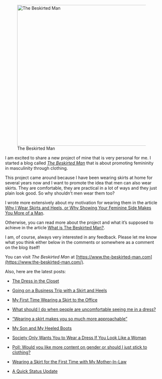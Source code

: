<figure><img loading="lazy" decoding="async" src="avatar.jpg" alt="The Beskirted Man" style="width:462px;height:462px"><figcaption>The Beskirted Man</figcaption></figure>

I am excited to share a new project of mine that is very personal for me. I started a blog called *[The Beskirted Man](https://www.the-beskirted-man.com/)* that is about promoting femininity in masculinity through clothing.

This project came around because I have been wearing skirts at home for several years now and I want to promote the idea that men can also wear skirts. They are comfortable, they are practical in a lot of ways and they just plain look good. So why shouldn’t men wear them too?

I wrote more extensively about my motivation for wearing them in the article [Why I Wear Skirts and Heels, or Why Showing Your Feminine Side Makes You More of a Man](https://www.the-beskirted-man.com/skirts-and-dresses/why-i-wear-skirts-and-heels-or-why-showing-your-feminine-side-makes-you-more-of-a-man/).

Otherwise, you can read more about the project and what it’s supposed to achieve in the article [What is The Beskirted Man?](https://www.the-beskirted-man.com/general/what-is-the-beskirted-man/).

I am, of course, always very interested in any feedback. Please let me know what you think either below in the comments or somewhere as a comment on the blog itself!

You can visit *The Beskirted Man* at [https://www.the-beskirted-man.com](https://www.the-beskirted-man.com/).

Also, here are the latest posts:

-   [The Dress in the Closet](https://www.the-beskirted-man.com/skirts-and-dresses/the-dress-in-the-closet/)
    
-   [Going on a Business Trip with a Skirt and Heels](https://www.the-beskirted-man.com/in-the-media/going-on-a-business-trip-with-a-skirt-and-heels/)
    
-   [My First Time Wearing a Skirt to the Office](https://www.the-beskirted-man.com/in-public/my-first-time-wearing-a-skirt-to-the-office/)
    
-   [What should I do when people are uncomfortable seeing me in a dress?](https://www.the-beskirted-man.com/in-the-media/what-should-i-do-when-people-are-uncomfortable-seeing-me-in-a-dress/)
    
-   [“Wearing a skirt makes you so much more approachable”](https://www.the-beskirted-man.com/personal-experiences/wearing-a-skirt-makes-you-so-much-more-approachable/)
    
-   [My Son and My Heeled Boots](https://www.the-beskirted-man.com/high-heels/my-son-and-my-heeled-boots/)
    
-   [Society Only Wants You to Wear a Dress If You Look Like a Woman](https://www.the-beskirted-man.com/in-the-media/society-only-wants-you-to-wear-a-dress-if-you-look-like-a-woman/)
    
-   [Poll: Would you like more content on gender or should I just stick to clothing?](https://www.the-beskirted-man.com/polls/poll-would-you-like-more-content-on-gender-or-should-i-just-stick-to-clothing/)
    
-   [Wearing a Skirt for the First Time with My Mother-In-Law](https://www.the-beskirted-man.com/personal-experiences/wearing-a-skirt-for-the-first-time-with-my-mother-in-law/)
    
-   [A Quick Status Update](https://www.the-beskirted-man.com/general/a-quick-status-update/)